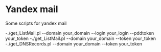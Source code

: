 # Yandex mail
Some scripts for yandex mail

-./get_ListMail.pl --domain your_domain --login your_login --pddtoken your_token
-./get_ListMail.pl --domain your_domain --token your_token
-./get_DNSRecords.pl --domain your_domain --token your_token
